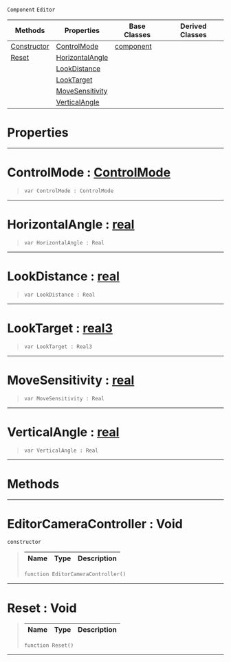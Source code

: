 `Component` `Editor`



|Methods|Properties|Base Classes|Derived Classes|
|---|---|---|---|
|[ Constructor](https://github.com/ArendDanielek/ZeroDocsTest/blob/master/code_reference/class_reference/editorcameracontroller.markdown#editorcameracontroller-v)|[ ControlMode](https://github.com/ArendDanielek/ZeroDocsTest/blob/master/code_reference/class_reference/editorcameracontroller.markdown#controlmode-zero-engine)|[component](https://github.com/ArendDanielek/ZeroDocsTest/blob/master/code_reference/class_reference/component.markdown)| |
|[ Reset](https://github.com/ArendDanielek/ZeroDocsTest/blob/master/code_reference/class_reference/editorcameracontroller.markdown#reset-void)|[ HorizontalAngle](https://github.com/ArendDanielek/ZeroDocsTest/blob/master/code_reference/class_reference/editorcameracontroller.markdown#horizontalangle-zero-eng)| | |
| |[ LookDistance](https://github.com/ArendDanielek/ZeroDocsTest/blob/master/code_reference/class_reference/editorcameracontroller.markdown#lookdistance-zero-engine)| | |
| |[ LookTarget](https://github.com/ArendDanielek/ZeroDocsTest/blob/master/code_reference/class_reference/editorcameracontroller.markdown#looktarget-zero-engine-d)| | |
| |[ MoveSensitivity](https://github.com/ArendDanielek/ZeroDocsTest/blob/master/code_reference/class_reference/editorcameracontroller.markdown#movesensitivity-zero-eng)| | |
| |[ VerticalAngle](https://github.com/ArendDanielek/ZeroDocsTest/blob/master/code_reference/class_reference/editorcameracontroller.markdown#verticalangle-zero-engin)| | |


 #  Properties


---  
 #  ControlMode : [ControlMode](https://github.com/ArendDanielek/ZeroDocsTest/blob/master/code_reference/enum_reference.markdown#controlmode)

> 
> ``` lang=cpp, name=Zilch
> var ControlMode : ControlMode


---  
 #  HorizontalAngle : [real](https://github.com/ArendDanielek/ZeroDocsTest/blob/master/code_reference/zilch_base_types/real.markdown)

> 
> ``` lang=cpp, name=Zilch
> var HorizontalAngle : Real


---  
 #  LookDistance : [real](https://github.com/ArendDanielek/ZeroDocsTest/blob/master/code_reference/zilch_base_types/real.markdown)

> 
> ``` lang=cpp, name=Zilch
> var LookDistance : Real


---  
 #  LookTarget : [real3](https://github.com/ArendDanielek/ZeroDocsTest/blob/master/code_reference/zilch_base_types/real3.markdown)

> 
> ``` lang=cpp, name=Zilch
> var LookTarget : Real3


---  
 #  MoveSensitivity : [real](https://github.com/ArendDanielek/ZeroDocsTest/blob/master/code_reference/zilch_base_types/real.markdown)

> 
> ``` lang=cpp, name=Zilch
> var MoveSensitivity : Real


---  
 #  VerticalAngle : [real](https://github.com/ArendDanielek/ZeroDocsTest/blob/master/code_reference/zilch_base_types/real.markdown)

> 
> ``` lang=cpp, name=Zilch
> var VerticalAngle : Real


---  
 #  Methods


---  
 #  EditorCameraController : Void

 `constructor`

> 
> |Name|Type|Description|
> |---|---|---|
> ``` lang=cpp, name=Zilch
> function EditorCameraController()
> ``` 


---  
 #  Reset : Void

> 
> |Name|Type|Description|
> |---|---|---|
> ``` lang=cpp, name=Zilch
> function Reset()
> ``` 


---  
 
  
  
  
  
  
  
  

 